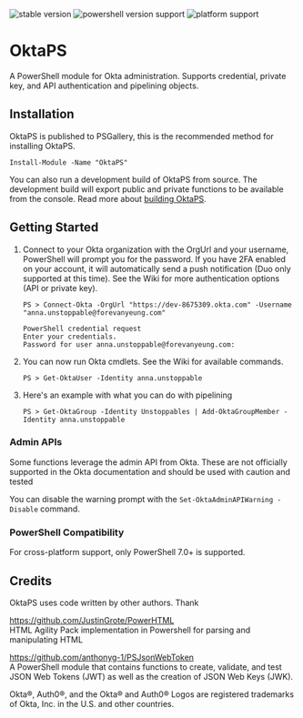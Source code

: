 ![stable version](https://img.shields.io/badge/development-0.1.0-orange)
![powershell version support](https://img.shields.io/badge/powershell-%3E%3D%207.0.0-blue)
![platform support](https://img.shields.io/badge/platform-windows%20%7C%20macos-lightgrey)

# OktaPS
A PowerShell module for Okta administration. Supports credential, private key, and API authentication and pipelining objects.

## Installation
OktaPS is published to PSGallery, this is the recommended method for installing OktaPS.
```pwsh
Install-Module -Name "OktaPS"
```

You can also run a development build of OktaPS from source. The development build will export public and private functions to be available from the console. Read more about [building OktaPS](./Build/Build.md). 

## Getting Started
1. Connect to your Okta organization with the OrgUrl and your username, PowerShell will prompt you for the password. If you have 2FA enabled on your account, it will automatically send a push notification (Duo only supported at this time). See the Wiki for more authentication options (API or private key).
    ```pwsh
    PS > Connect-Okta -OrgUrl "https://dev-8675309.okta.com" -Username "anna.unstoppable@forevanyeung.com"

    PowerShell credential request
    Enter your credentials.
    Password for user anna.unstoppable@forevanyeung.com: 
    ```
1. You can now run Okta cmdlets. See the Wiki for available commands.
    ```pwsh
    PS > Get-OktaUser -Identity anna.unstoppable
    ```

1. Here's an example with what you can do with pipelining
    ```pwsh
    PS > Get-OktaGroup -Identity Unstoppables | Add-OktaGroupMember -Identity anna.unstoppable
    ```

### Admin APIs
Some functions leverage the admin API from Okta. These are not officially supported in the Okta documentation and should be used with caution and tested

You can disable the warning prompt with the `Set-OktaAdminAPIWarning -Disable` command. 

### PowerShell Compatibility
For cross-platform support, only PowerShell 7.0+ is supported.

## Credits
OktaPS uses code written by other authors. Thank 

https://github.com/JustinGrote/PowerHTML  
HTML Agility Pack implementation in Powershell for parsing and manipulating HTML

https://github.com/anthonyg-1/PSJsonWebToken  
A PowerShell module that contains functions to create, validate, and test JSON Web Tokens (JWT) as well as the creation of JSON Web Keys (JWK).

Okta®, Auth0®, and the Okta® and Auth0® Logos are registered trademarks of Okta, Inc. in the U.S. and other countries.